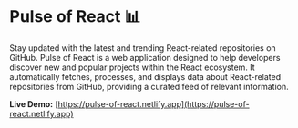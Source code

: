 # Pulse of React 📊

Stay updated with the latest and trending React-related repositories on GitHub. Pulse of React is a web application designed to help developers discover new and popular projects within the React ecosystem. It automatically fetches, processes, and displays data about React-related repositories from GitHub, providing a curated feed of relevant information.

**Live Demo:** [https://pulse-of-react.netlify.app](https://pulse-of-react.netlify.app)

